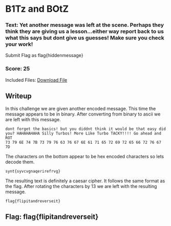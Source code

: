 # B1Tz and BOtZ

### Text: Yet another message was left at the scene. Perhaps they think they are giving us a lesson…either way report back to us what this says but dont give us guesses! Make sure you check your work!

Submit Flag as flag{hiddenmessage}

### Score: 25

Included Files: [Download File](bits.txt)

## Writeup
In this challenge we are given another encoded message. This time the message appears to be in binary. After converting from binary to ascii we are left with this message.

```
dont forget the basics! but you diddnt think it would be that easy did you? HAHAHAHAHA Silly Turbos! More Like Turbo TACKY!!!! Go ahead and ROT 
73 79 6E 74 7B 73 79 76 63 76 67 6E 61 71 65 72 69 72 65 66 72 76 67 7D
```

The characters on the bottom appear to be hex encoded characters so lets decode them.

```
synt{syvcvgnaqerirefrvg}
```

The resulting text is definitely a caesar cipher. It follows the same format as the flag. After rotating the characters by 13 we are left with the resulting message.

```
flag{flipitandreverseit}
```

## Flag: flag{flipitandreverseit}